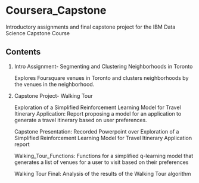 # Coursera_Capstone

Introductory assignments and final capstone project for the IBM Data Science Capstone Course

## Contents
1. Intro Assignment- Segmenting and Clustering Neighborhoods in Toronto

    Explores Foursquare venues in Toronto and clusters neighborhoods by the venues in the neighborhood. 
    
2. Capstone Project- Walking Tour

   Exploration of a Simplified Reinforcement Learning Model for Travel Itinerary Application: Report proposing a model for an application to generate a travel itinerary based on user preferences.
   
   Capstone Presentation: Recorded Powerpoint over Exploration of a Simplified Reinforcement Learning Model for Travel Itinerary Application report
   
   Walking_Tour_Functions: Functions for a simplified q-learning model that generates a list of venues for a user to visit based on their preferences
    
    Walking Tour Final: Analysis of the results of the Walking Tour algorithm
